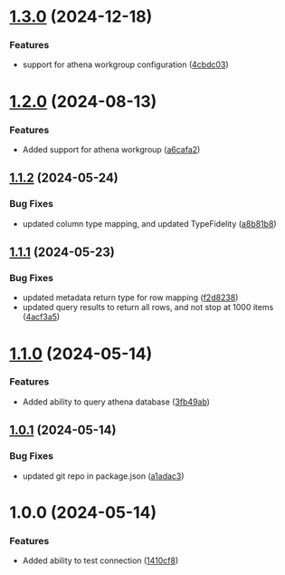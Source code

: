 # [1.3.0](https://github.com/morganchorlton3/evidence-connector-aws-athena/compare/v1.2.0...v1.3.0) (2024-12-18)


### Features

* support for athena workgroup configuration ([4cbdc03](https://github.com/morganchorlton3/evidence-connector-aws-athena/commit/4cbdc03f4a218eca7bc1fb7f623875d38b5afde0))

# [1.2.0](https://github.com/morganchorlton3/evidence-connector-aws-athena/compare/v1.1.2...v1.2.0) (2024-08-13)


### Features

* Added support for athena workgroup ([a6cafa2](https://github.com/morganchorlton3/evidence-connector-aws-athena/commit/a6cafa267d3c65b7a4ecb35bc526e178a4708c21))

## [1.1.2](https://github.com/morganchorlton3/evidence-connector-aws-athena/compare/v1.1.1...v1.1.2) (2024-05-24)


### Bug Fixes

* updated column type mapping, and updated TypeFidelity ([a8b81b8](https://github.com/morganchorlton3/evidence-connector-aws-athena/commit/a8b81b8f01bf26cba334ebd147d4cf3dfc379842))

## [1.1.1](https://github.com/morganchorlton3/evidence-connector-aws-athena/compare/v1.1.0...v1.1.1) (2024-05-23)


### Bug Fixes

* updated metadata return type for row mapping ([f2d8238](https://github.com/morganchorlton3/evidence-connector-aws-athena/commit/f2d8238232574d9b6ed092141d2844ce1629f6b0))
* updated query results to return all rows, and not stop at 1000 items ([4acf3a5](https://github.com/morganchorlton3/evidence-connector-aws-athena/commit/4acf3a561bee5572f9caf53cbf97cf52dcf4098f))

# [1.1.0](https://github.com/morganchorlton3/evidence-connector-aws-athena/compare/v1.0.1...v1.1.0) (2024-05-14)


### Features

* Added ability to query athena database ([3fb49ab](https://github.com/morganchorlton3/evidence-connector-aws-athena/commit/3fb49ab9f2ff41c7299f04bfd3bb8e3c929dac33))

## [1.0.1](https://github.com/morganchorlton3/evidence-connector-aws-athena/compare/v1.0.0...v1.0.1) (2024-05-14)


### Bug Fixes

* updated git repo in package.json ([a1adac3](https://github.com/morganchorlton3/evidence-connector-aws-athena/commit/a1adac3a07c54c10b297c7a8eb07ebe6453b5790))

# 1.0.0 (2024-05-14)


### Features

* Added ability to test connection ([1410cf8](https://github.com/morganchorlton3/evidence-connector-aws-athena/commit/1410cf86e6b3e2d4deb0295927c100b813e94c76))

